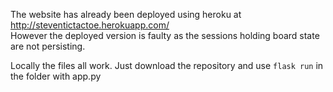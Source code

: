 The website has already been deployed using heroku at http://steventictactoe.herokuapp.com/ <br>
However the deployed version is faulty as the sessions holding board state are not persisting.

Locally the files all work. Just download the repository and use `flask run` in the folder with app.py
